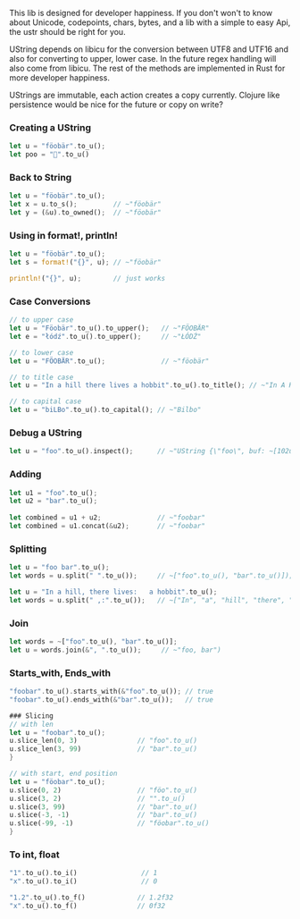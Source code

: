 
This lib is designed for developer happiness. If you don't won't to know about Unicode, codepoints, chars, bytes, and a lib with a simple to easy Api, the ustr should be right for you.

UString depends on libicu for the conversion between UTF8 and UTF16 and also for converting to upper, lower case.
In the future regex handling will also come from libicu. The rest of the methods are implemented in Rust for more developer happiness.

UStrings are immutable, each action creates a copy currently. Clojure like persistence would be nice for the future or copy on write? 


### Creating a UString
```rust
let u = "föobär".to_u();
let poo = "💩".to_u()
```

### Back to String

```rust
let u = "föobär".to_u();
let x = u.to_s();         // ~"föobär"
let y = (&u).to_owned();  // ~"föobär"

```

### Using in format!, println!

```rust
let u = "föobär".to_u();
let s = format!("{}", u); // ~"föobär"

println!("{}", u);        // just works
```

### Case Conversions

```rust
// to upper case
let u = "Föobär".to_u().to_upper();   // ~"FÖOBÄR"
let e = "łódź".to_u().to_upper();     // ~"ŁÓDŹ"

// to lower case
let u = "FÖOBÄR".to_u();              // ~"föobär"

// to title case
let u = "In a hill there lives a hobbit".to_u().to_title(); // ~"In A Hill There Lives A Hobbit"

// to capital case
let u = "biLBo".to_u().to_capital(); // ~"Bilbo"
```

### Debug a UString
```rust
let u = "foo".to_u().inspect();      // ~"UString {\"foo\", buf: ~[102u16, 111u16, 111u16]}"
```


### Adding 
```rust
let u1 = "foo".to_u();
let u2 = "bar".to_u();
  
let combined = u1 + u2;              // ~"foobar"
let combined = u1.concat(&u2);       // ~"foobar"
```

### Splitting
```rust
let u = "foo bar".to_u();
let words = u.split(" ".to_u());     // ~["foo".to_u(), "bar".to_u()]);

let u = "In a hill, there lives:   a hobbit".to_u();
let words = u.split(" ,:".to_u());   // ~["In", "a", "hill", "there", "lives", "a", "hobbit"])
```

### Join
```rust
let words = ~["foo".to_u(), "bar".to_u()];
let u = words.join(&", ".to_u());     // ~"foo, bar")
```

### Starts_with, Ends_with

```rust
"foobar".to_u().starts_with(&"foo".to_u()); // true
"foobar".to_u().ends_with(&"bar".to_u());   // true

### Slicing
// with len
let u = "foobar".to_u();
u.slice_len(0, 3)               // "foo".to_u()
u.slice_len(3, 99)              // "bar".to_u()
}

// with start, end position
let u = "föobar".to_u();
u.slice(0, 2)                   // "föo".to_u()
u.slice(3, 2)                   // "".to_u()
u.slice(3, 99)                  // "bar".to_u()
u.slice(-3, -1)                 // "bar".to_u()
u.slice(-99, -1)                // "föobar".to_u()
}
```


### To int, float
```rust
"1".to_u().to_i()                // 1
"x".to_u().to_i()                // 0

"1.2".to_u().to_f()             // 1.2f32
"x".to_u().to_f()               // 0f32
```
